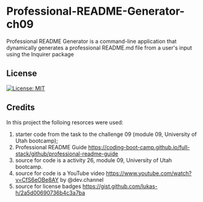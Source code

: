 # Professional-README-Generator-ch09
Professional README Generator is  a command-line application that dynamically generates a professional README.md file from a user's input using the Inquirer package

## License
[![License: MIT](https://img.shields.io/badge/License-MIT-yellow.svg)](https://opensource.org/licenses/MIT)

## Credits
In this project the folloing resorces were used:
1. starter code from the task to the challenge 09 (module 09, University of Utah bootcamp);
2. Professional README Guide https://coding-boot-camp.github.io/full-stack/github/professional-readme-guide
3. source for code is a activity 26, module 09, University of Utah bootcamp.
4. source for code is a YouTube video https://www.youtube.com/watch?v=CfS6eOBe8AY by @dev.channel
5. source for license badges https://gist.github.com/lukas-h/2a5d00690736b4c3a7ba
